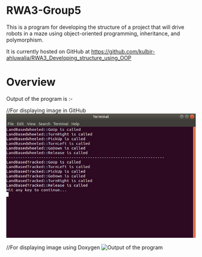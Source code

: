 # RWA3-Group5

This is a program for developing the structure of a project that will drive robots in a maze using object-oriented programming, inheritance, and polymorphism.

It is currently hosted on GitHub at https://github.com/kulbir-ahluwalia/RWA3_Developing_structure_using_OOP

Overview
========

Output of the program is :-

//For displaying image in GitHub
<img src="output.png" class="img-responsive" alt=""> </div>

//For displaying image using Doxygen
![Output of the program](/home/kulbir/Desktop/RWA3-Group5/output.png)
























